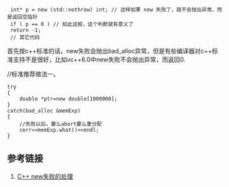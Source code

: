 



```
 int* p = new (std::nothrow) int; // 这样如果 new 失败了，就不会抛出异常，而是返回空指针
 if ( p == 0 ) // 如此这般，这个判断就有意义了
 return -1;
 // 其它代码
```





首先按c++标准的话，new失败会抛出bad_alloc异常，但是有些编译器对c++标准支持不是很好，比如vc++6.0中new失败不会抛出异常，而返回0.

//标准推荐做法一。

```
try
{
    double *ptr=new double[1000000];
}
catch(bad_alloc &memExp)
{
    //失败以后，要么abort要么重分配
    cerr<<memExp.what()<<endl;
}

```





## 参考链接

1. [C++ new失败的处理](https://www.cnblogs.com/avril/p/3175175.html)